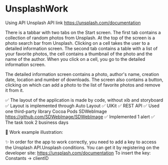 # UnsplashWork

Using API Unsplash
API link https://unsplash.com/documentation

There is a tabbar with two tabs on the Start screen.
The first tab contains a collection of random photos from Unsplash. At the top of the screen is a photo search bar from Unsplash. Clicking on a cell takes the user to a detailed information screen.
The second tab contains a table with a list of your favorite photos, the cell contains a thumbnail of the photo and the name of the author.
When you click on a cell, you go to the detailed information screen.

The detailed information screen contains a photo, author's name, creation date, location and number of downloads.
The screen also contains a button, clicking on which can add a photo to the list of favorite photos and remove it from it.

✅ The layout of the application is made by code, without xib and storyboard
✅ Layout is implemented through Auto Layout
✅ UIKit
✅ REST API
✅ Used one third-party library Cocoa Pods SDWebImage https://github.com/SDWebImage/SDWebImage
✅ Implemented 1 alert
✅ The task took 2 business days


📱 Work example illustration:


✨ In order for the app to work correctly, you need to add a key to access the Unsplash API.Unsplash conditions. You can get it by registering on the developer site: https://unsplash.com/documentation To insert the key: Constants -> clientID

